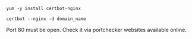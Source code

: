 
`yum -y install certbot-nginx`

`certbot --nginx -d domain_name`


Port 80 must be open. Check it via portchecker websites available online.
